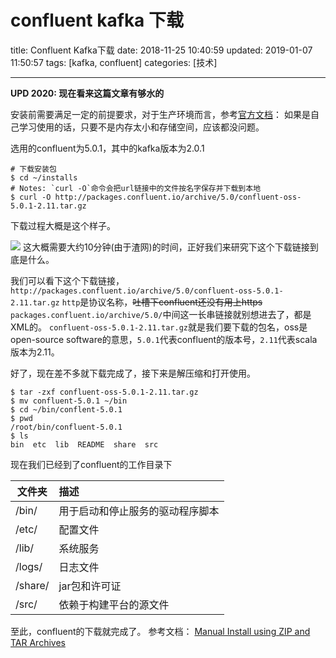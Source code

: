 # confluent kafka 下载

title: Confluent Kafka下载
date: 2018-11-25 10:40:59
updated: 2019-01-07 11:50:57
tags: [kafka, confluent] 
categories: [技术]

---
**UPD 2020: 现在看来这篇文章有够水的**

安装前需要满足一定的前提要求，对于生产环境而言，参考[官方文档][1]：
如果是自己学习使用的话，只要不是内存太小和存储空间，应该都没问题。

选用的confluent为5.0.1，其中的kafka版本为2.0.1
```shell
# 下载安装包
$ cd ~/installs
# Notes: `curl -O`命令会把url链接中的文件按名字保存并下载到本地
$ curl -O http://packages.confluent.io/archive/5.0/confluent-oss-5.0.1-2.11.tar.gz
```
下载过程大概是这个样子。

![](https://counter2015.com/picture/cf-0.jpg) 
这大概需要大约10分钟(由于渣网)的时间，正好我们来研究下这个下载链接到底是什么。

我们可以看下这个下载链接，
`http://packages.confluent.io/archive/5.0/confluent-oss-5.0.1-2.11.tar.gz`
`http`是协议名称，<del>吐槽下confluent还没有用上https</del>
`packages.confluent.io/archive/5.0/`中间这一长串链接就别想进去了，都是XML的。
`confluent-oss-5.0.1-2.11.tar.gz`就是我们要下载的包名，oss是open-source software的意思，`5.0.1`代表confluent的版本号，`2.11`代表scala版本为2.11。

好了，现在差不多就下载完成了，接下来是解压缩和打开使用。

```shell
$ tar -zxf confluent-oss-5.0.1-2.11.tar.gz
$ mv confluent-5.0.1 ~/bin
$ cd ~/bin/conflent-5.0.1
$ pwd
/root/bin/confluent-5.0.1
$ ls
bin  etc  lib  README  share  src
```
现在我们已经到了confluent的工作目录下



| 文件夹  | 描述                             |
| ------- | :------------------------------- |
| /bin/   | 用于启动和停止服务的驱动程序脚本 |
| /etc/   | 配置文件                         |
| /lib/   | 系统服务                         |
| /logs/  | 日志文件                         |
| /share/ | jar包和许可证                    |
| /src/   | 依赖于构建平台的源文件           |



至此，confluent的下载就完成了。
参考文档：
[Manual Install using ZIP and TAR Archives][2]


[1]: https://docs.confluent.io/current/installation/system-requirements.html
[2]: https://docs.confluent.io/current/installation/installing_cp/zip-tar.html#prod-kafka-cli-install
